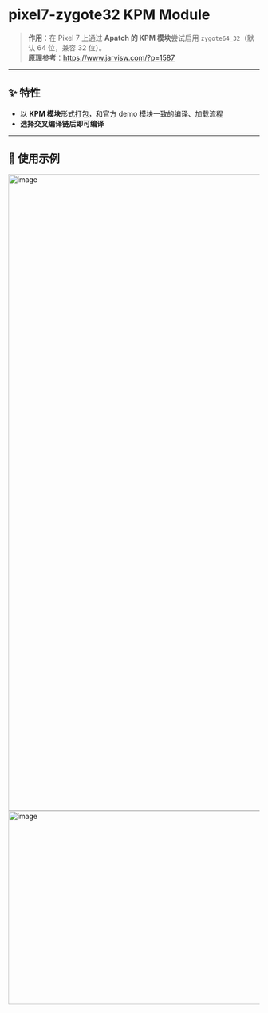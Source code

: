 # pixel7-zygote32 KPM Module

> **作用**：在 Pixel 7 上通过 **Apatch 的 KPM 模块**尝试启用 `zygote64_32`（默认 64 位，兼容 32 位）。  
> **原理参考**：<https://www.jarvisw.com/?p=1587>

---

## ✨ 特性

- 以 **KPM 模块**形式打包，和官方 demo 模块一致的编译、加载流程  
- **选择交叉编译链后即可编译**

---

## 🧩 使用示例

<img width="568" height="1276" alt="image" src="https://github.com/user-attachments/assets/1f408893-aac4-4ed0-b6c4-e2ec13762293" />
<img width="823" height="388" alt="image" src="https://github.com/user-attachments/assets/462b72b9-c73e-45f7-ac92-7f8755dcbc57" />

